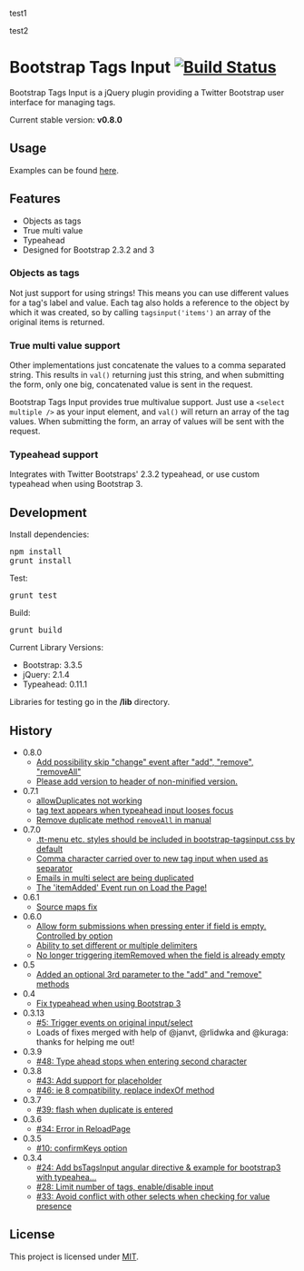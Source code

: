 
test1

test2



# Bootstrap Tags Input [![Build Status](https://travis-ci.org/bootstrap-tagsinput/bootstrap-tagsinput.svg?branch=master)](https://travis-ci.org/bootstrap-tagsinput/bootstrap-tagsinput)
Bootstrap Tags Input is a jQuery plugin providing a Twitter Bootstrap user interface for managing tags.

Current stable version: **v0.8.0**

## Usage
Examples can be found [here](http://bootstrap-tagsinput.github.io/bootstrap-tagsinput/examples/).

## Features
* Objects as tags
* True multi value
* Typeahead
* Designed for Bootstrap 2.3.2 and 3

### Objects as tags
Not just support for using strings! This means you can use different values
for a tag's label and value. Each tag also holds a reference to the object
by which it was created, so by calling <code>tagsinput('items')</code> an
array of the original items is returned.

### True multi value support
Other implementations just concatenate the values to a comma separated string.
This results in <code>val()</code> returning just this string, and when
submitting the form, only one big, concatenated value is sent in the request.

Bootstrap Tags Input provides true multivalue support. Just use a
<code>&lt;select multiple /&gt;</code> as your input element, and
<code>val()</code> will return an array of the tag values. When submitting the
form, an array of values will be sent with the request.

### Typeahead support
Integrates with Twitter Bootstraps' 2.3.2 typeahead, or use custom typeahead when using Bootstrap 3.

## Development
Install dependencies:
<pre>
npm install
grunt install
</pre>
Test:
<pre>
grunt test
</pre>
Build:
<pre>
grunt build
</pre>
Current Library Versions:

- Bootstrap: 3.3.5
- jQuery: 2.1.4
- Typeahead: 0.11.1

Libraries for testing go in the **/lib** directory.

## History
- 0.8.0
  - [Add possibility skip "change" event after "add", "remove", "removeAll"](https://github.com/bootstrap-tagsinput/bootstrap-tagsinput/pull/429)
  - [Please add version to header of non-minified version.](https://github.com/bootstrap-tagsinput/bootstrap-tagsinput/issues/438)
- 0.7.1
  - [allowDuplicates not working](https://github.com/bootstrap-tagsinput/bootstrap-tagsinput/issues/419)
  - [tag text appears when typeahead input looses focus](https://github.com/bootstrap-tagsinput/bootstrap-tagsinput/issues/386)
  - [Remove duplicate method `removeAll` in manual](https://github.com/bootstrap-tagsinput/bootstrap-tagsinput/pull/427)
- 0.7.0
  - [.tt-menu etc. styles should be included in bootstrap-tagsinput.css by default](https://github.com/bootstrap-tagsinput/bootstrap-tagsinput/issues/426)
  - [Comma character carried over to new tag input when used as separator](https://github.com/bootstrap-tagsinput/bootstrap-tagsinput/issues/422)
  - [Emails in multi select are being duplicated](https://github.com/bootstrap-tagsinput/bootstrap-tagsinput/issues/399)
  - [The 'itemAdded' Event run on Load the Page!](https://github.com/bootstrap-tagsinput/bootstrap-tagsinput/issues/369)
- 0.6.1
  - [Source maps fix](https://github.com/bootstrap-tagsinput/bootstrap-tagsinput/issues/371)
- 0.6.0
  - [Allow form submissions when pressing enter if field is empty. Controlled by option](https://github.com/bootstrap-tagsinput/bootstrap-tagsinput/issues/368)
  - [Ability to set different or multiple delimiters](https://github.com/bootstrap-tagsinput/bootstrap-tagsinput/issues/397)
  - [No longer triggering itemRemoved when the field is already empty](https://github.com/bootstrap-tagsinput/bootstrap-tagsinput/issues/405)
- 0.5
  - [Added an optional 3rd parameter to the "add" and "remove" methods](https://github.com/bootstrap-tagsinput/bootstrap-tagsinput/pull/298)
- 0.4
  - [Fix typeahead when using Bootstrap 3](https://github.com/bootstrap-tagsinput/bootstrap-tagsinput/pull/73)
- 0.3.13
  -  [#5: Trigger events on original input/select](https://github.com/bootstrap-tagsinput/bootstrap-tagsinput/issues/5)
  -  Loads of fixes merged with help of @janvt, @rlidwka and @kuraga: thanks for helping me out!
- 0.3.9
  -  [#48: Type ahead stops when entering second character](https://github.com/bootstrap-tagsinput/bootstrap-tagsinput/issues/48)
- 0.3.8
  -  [#43: Add support for placeholder](https://github.com/bootstrap-tagsinput/bootstrap-tagsinput/pull/43)
  -  [#46: ie 8 compatibility, replace indexOf method](https://github.com/bootstrap-tagsinput/bootstrap-tagsinput/pull/46)
- 0.3.7
  -  [#39: flash when duplicate is entered](https://github.com/bootstrap-tagsinput/bootstrap-tagsinput/issues/39)
- 0.3.6
  -  [#34: Error in ReloadPage](https://github.com/bootstrap-tagsinput/bootstrap-tagsinput/issues/34)
- 0.3.5
  -  [#10: confirmKeys option](https://github.com/bootstrap-tagsinput/bootstrap-tagsinput/issues/10)
- 0.3.4
  -  [#24: Add bsTagsInput angular directive & example for bootstrap3 with typeahea...](https://github.com/bootstrap-tagsinput/bootstrap-tagsinput/pull/24)
  -  [#28: Limit number of tags, enable/disable input](https://github.com/bootstrap-tagsinput/bootstrap-tagsinput/pull/28)
  -  [#33: Avoid conflict with other selects when checking for value presence](https://github.com/bootstrap-tagsinput/bootstrap-tagsinput/pull/33)

## License
This project is licensed under [MIT](https://raw.github.com/bootstrap-tagsinput/bootstrap-tagsinput/master/LICENSE "Read more about the MIT license").
